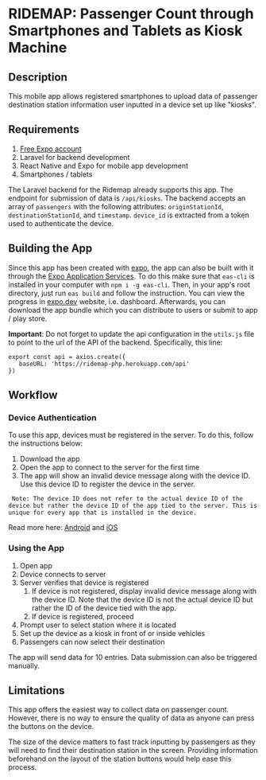 # RIDEMAP: Passenger Count through Smartphones and Tablets as Kiosk Machine

## Description

This mobile app allows registered smartphones to upload data
of passenger destination station information user inputted
in a device set up like "kiosks".

## Requirements

1. [Free Expo account](https://expo.dev/signup)
2. Laravel for backend development
3. React Native and Expo for mobile app development
4. Smartphones / tablets

The Laravel backend for the Ridemap already supports this app. The
endpoint for submission of data is `/api/kiosks`. The backend
accepts an array of `passengers` with the following attributes: `originStationId`,
`destinationStationId`, and `timestamp`. `device_id` is extracted from a token
used to authenticate the device.

## Building the App

Since this app has been created with [expo](expo.dev),
the app can also be built with it through the
[Expo Application Services](https://docs.expo.dev/eas/).
To do this make sure that `eas-cli` is installed in your
computer with `npm i -g eas-cli`. Then, in your app's root
directory, just run `eas build` and follow the instruction.
You can view the progress in [expo.dev](https://expo.dev/) 
website, i.e. dashboard. Afterwards, you can download the 
app bundle which you can distribute to users or submit to
app / play store.

__Important__: Do not forget to update the api configuration in the
`utils.js` file to point to the url of the API of the backend. Specifically,
this line:

```
export const api = axios.create({
   baseURL: 'https://ridemap-php.herokuapp.com/api'
})
```

## Workflow

### Device Authentication

To use this app, devices must be registered in the server. To do
this, follow the instructions below:

1. Download the app
2. Open the app to connect to the server for the first time
3. The app will show an invalid device message along with the device ID.
Use this device ID to register the device in the server.

`
Note: The device ID does not refer to the actual device ID of the
device but rather the device ID of the app tied to the server. This
is unique for every app that is installed in the device.`

Read more here: [Android](https://docs.expo.dev/versions/v45.0.0/sdk/application/#applicationandroidid)
and [iOS](https://docs.expo.dev/versions/v45.0.0/sdk/application/#applicationgetiosidforvendorasync)

### Using the App

1. Open app
2. Device connects to server
3. Server verifies that device is registered
   1. If device is not registered, display invalid device message along with the device ID. Note that the device ID is not the actual device ID but rather the ID of the device tied with the app.
   2. If device is registered, proceed
4. Prompt user to select station where it is located
5. Set up the device as a kiosk in front of or inside vehicles
6. Passengers can now select their destination

The app will send data for 10 entries. Data submission can also be triggered
manually.

## Limitations

This app offers the easiest way to collect data on passenger count. 
However, there is no way to ensure the quality of data as anyone can press the 
buttons on the device.

The size of the device matters to fast track inputting by passengers as they
will need to find their destination station in the screen. Providing information
beforehand on the layout of the station buttons would help ease this process.